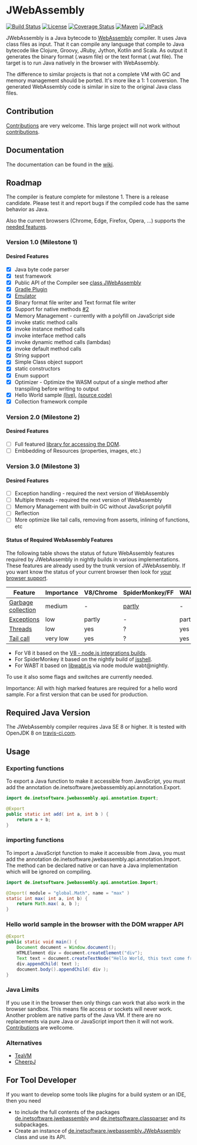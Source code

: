 # JWebAssembly

[![Build Status](https://api.travis-ci.com/i-net-software/JWebAssembly.svg)](https://app.travis-ci.com/github/i-net-software/JWebAssembly)
[![License](https://img.shields.io/github/license/i-net-software/jwebassembly.svg)](https://github.com/i-net-software/jwebassembly/blob/master/LICENSE.txt)
[![Coverage Status](https://coveralls.io/repos/github/i-net-software/JWebAssembly/badge.svg?branch=master)](https://coveralls.io/github/i-net-software/JWebAssembly?branch=master)
[![Maven](https://img.shields.io/maven-central/v/de.inetsoftware/jwebassembly-compiler.svg)](https://mvnrepository.com/artifact/de.inetsoftware/jwebassembly-compiler)
[![JitPack](https://jitpack.io/v/i-net-software/jwebassembly.svg)](https://jitpack.io/#i-net-software/jwebassembly/master-SNAPSHOT)


JWebAssembly is a Java bytecode to [WebAssembly](http://webassembly.org/) compiler. It uses Java class files as input. That it can compile any language that compile to Java bytecode like Clojure, Groovy, JRuby, Jython, Kotlin and Scala.
As output it generates the binary format (.wasm file) or the text format (.wat file). The target is to run Java natively in the browser with WebAssembly.

The difference to similar projects is that not a complete VM with GC and memory management should be ported. It's more like a 1: 1 conversion. The generated WebAssembly code is similar in size to the original Java class files.

## Contribution
[Contributions](https://github.com/i-net-software/JWebAssembly/blob/master/CONTRIBUTING.md) are very welcome. This large project will not work without [contributions](https://github.com/i-net-software/JWebAssembly/blob/master/CONTRIBUTING.md).

## Documentation
The documentation can be found in the [wiki](https://github.com/i-net-software/JWebAssembly/wiki).

## Roadmap
The compiler is feature complete for milestone 1. There is a release candidate. Please test it and report bugs if the compiled code has the same behavior as Java.

Also the current browsers (Chrome, Edge, Firefox, Opera, ...) supports the [needed features](https://wasm-feature-detect.surma.technology/).

### Version 1.0 (Milestone 1)

#### Desired Features

* [x] Java byte code parser
* [x] test framework
* [x] Public API of the Compiler see [class JWebAssembly](src/de/inetsoftware/jwebassembly/JWebAssembly.java)
* [x] [Gradle Plugin](https://github.com/i-net-software/JWebAssembly-Gradle)
* [x] [Emulator](https://github.com/i-net-software/JWebAssembly/wiki/Debugging)
* [x] Binary format file writer and Text format file writer
* [x] Support for native methods [#2](https://github.com/i-net-software/JWebAssembly/issues/2)
* [x] Memory Management - currently with a polyfill on JavaScript side
* [x] invoke static method calls
* [x] invoke instance method calls
* [x] invoke interface method calls
* [x] invoke dynamic method calls (lambdas)
* [x] invoke default method calls
* [x] String support
* [x] Simple Class object support
* [x] static constructors
* [x] Enum support
* [x] Optimizer - Optimize the WASM output of a single method after transpiling before writing to output
* [x] Hello World sample [(live)](https://i-net-software.github.io/JWebAssembly/samples/HelloWorld/HelloWorld.html), [(source code)](https://github.com/i-net-software/JWebAssembly/blob/master/docs/samples/HelloWorld/HelloWorld.java)
* [x] Collection framework compile

### Version 2.0 (Milestone 2)

#### Desired Features

* [ ] Full featured [library for accessing the DOM](https://github.com/i-net-software/JWebAssembly-API/tree/master/src/de/inetsoftware/jwebassembly/web).
* [ ] Embbedding of Resources (properties, images, etc.)

### Version 3.0 (Milestone 3)

#### Desired Features

* [ ] Exception handling - required the next version of WebAssembly
* [ ] Multiple threads - required the next version of WebAssembly
* [ ] Memory Management with built-in GC without JavaScript polyfill
* [ ] Reflection
* [ ] More optimize like tail calls, removing from asserts, inlining of functions, etc

#### Status of Required WebAssembly Features

The following table shows the status of future WebAssembly features required by JWebAssembly in nightly builds in various implementations. These features are already used by the trunk version of JWebAssembly. If you want know the status of your current browser then look for [your browser support](https://wasm-feature-detect.surma.technology/).

| Feature                 | Importance | V8/Chrome | SpiderMonkey/FF | WABT   |
| ----------------------- |----------- | --------- | --------------- | ------ |
| [Garbage collection][7] | medium     | -         | [partly][11]    | -      |
| [Exceptions][8]         | low        | partly    | -               | partly |
| [Threads][9]            | low        | yes       | ?               | yes    |
| [Tail call][10]         | very low   | yes       | ?               | yes    |

- For V8 it based on the [V8 - node.js integrations builds](https://ci.chromium.org/p/v8/builders/luci.v8.ci/V8%20Linux64%20-%20node.js%20integration).
- For SpiderMonkey it based on the nightly build of [jsshell](https://archive.mozilla.org/pub/firefox/nightly/latest-mozilla-central/).
- For WABT it based on [libwabt.js](https://github.com/WebAssembly/wabt/blob/master/demo/libwabt.js) via node module wabt@nightly.

To use it also some flags and switches are currently needed.

Importance: All with high marked features are required for a hello word sample. For a first version that can be used for production.

Required Java Version
----
The JWebAssembly compiler requires Java SE 8 or higher. It is tested with OpenJDK 8 on [travis-ci.com](https://app.travis-ci.com/github/i-net-software/JWebAssembly).

## Usage

### Exporting functions
To export a Java function to make it accessible from JavaScript, you must add the annotation de.inetsoftware.jwebassembly.api.annotation.Export.

```java
import de.inetsoftware.jwebassembly.api.annotation.Export;

@Export
public static int add( int a, int b ) {
    return a + b;
}
```

### importing functions
To import a JavaScript function to make it accessible from Java, you must add the annotation de.inetsoftware.jwebassembly.api.annotation.Import.
The method can be declared native or can have a Java implementation which will be ignored on compiling.

```java
import de.inetsoftware.jwebassembly.api.annotation.Import;

@Import( module = "global.Math", name = "max" )
static int max( int a, int b) {
    return Math.max( a, b );
}
```

### Hello world sample in the browser with the DOM wrapper API
```java
@Export
public static void main() {
    Document document = Window.document();
    HTMLElement div = document.createElement("div");
    Text text = document.createTextNode("Hello World, this text come from WebAssembly."); 
    div.appendChild( text );
    document.body().appendChild( div );
}
```

### Java Limits
If you use it in the browser then only things can work that also work in the browser sandbox. This means file access or sockets will never work. Another problem are native parts of the Java VM. If there are no replacements via pure Java or JavaScript import then it will not work. [Contributions](https://github.com/i-net-software/JWebAssembly/blob/master/CONTRIBUTING.md) are wellcome.

### Alternatives
* [TeaVM](https://github.com/konsoletyper/teavm)
* [CheerpJ](https://www.leaningtech.com/pages/cheerpj.html)

## For Tool Developer

If you want to develop some tools like plugins for a build system or an IDE, then you need
* to include the full contents of the packages [de.inetsoftware.jwebassembly](https://github.com/i-net-software/JWebAssembly/tree/master/src/de/inetsoftware/jwebassembly) and [de.inetsoftware.classparser](https://github.com/i-net-software/JWebAssembly/tree/master/src/de/inetsoftware/classparser) and its subpackages.
* Create an instance of [de.inetsoftware.jwebassembly.JWebAssembly](https://github.com/i-net-software/JWebAssembly/blob/master/src/de/inetsoftware/jwebassembly/JWebAssembly.java) class and use its API.

[1]: https://github.com/WebAssembly/mutable-global
[2]: https://github.com/WebAssembly/nontrapping-float-to-int-conversions
[3]: https://github.com/WebAssembly/sign-extension-ops
[4]: https://github.com/WebAssembly/reference-types
[5]: https://github.com/WebAssembly/JS-BigInt-integration
[6]: https://github.com/WebAssembly/multi-value
[7]: https://github.com/webassembly/gc
[8]: https://github.com/WebAssembly/exception-handling
[9]: https://github.com/WebAssembly/threads
[10]: https://github.com/webassembly/tail-call
[11]: https://github.com/lars-t-hansen/moz-gc-experiments
